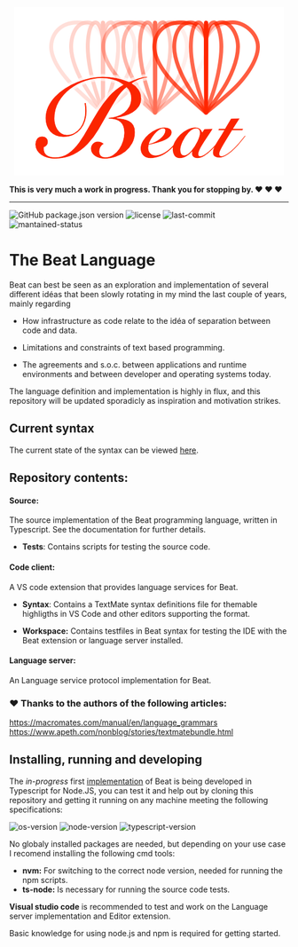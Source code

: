 <p align="center"><img src="./documentation/files/beat_logo.png" /></p>

**This is very much a work in progress. Thank you for stopping by. ♥ ♥ ♥**

---
![GitHub package.json version](https://img.shields.io/github/package-json/v/lyret/beat)
![license](https://img.shields.io/github/license/lyret/beat.svg)
![last-commit](https://img.shields.io/github/last-commit/lyret/beat.svg)
![mantained-status](https://img.shields.io/maintenance/yes/2019)


# The Beat Language

Beat can best be seen as an exploration and implementation of several different idéas that been slowly rotating in my mind the last couple of years, mainly regarding

* How infrastructure as code relate to the idéa of separation between code and data.

* Limitations and constraints of text based programming.

* The agreements and s.o.c. between applications and runtime environments and between developer and operating systems today.

The language definition and implementation is highly in flux, and this repository will be updated sporadicly as inspiration and motivation strikes. 

## Current syntax

The current state of the syntax can be viewed [here](`beat/documentation/files/current_syntax.html).

## Repository contents:

#### Source:
The source implementation of the Beat programming language, written in Typescript. See the documentation for further details.

 - **Tests**: Contains scripts for testing the source code.

#### **Code client**:
A VS code extension that provides language services for Beat.

 - **Syntax**:
Contains a TextMate syntax definitions file for themable highligths in VS Code and other editors
supporting the format.

 - **Workspace:**
 Contains testfiles in Beat syntax for testing the IDE with the Beat extension or language server installed.

#### Language server:
An Language service protocol implementation for Beat.


### ♥ Thanks to the authors of the following articles:
https://macromates.com/manual/en/language_grammars
https://www.apeth.com/nonblog/stories/textmatebundle.html


## Installing, running and developing

The _in-progress_ first [implementation](beat/source) of Beat is being developed in Typescript for Node.JS, you can test it and help out by cloning this repository and getting it running on any machine meeting the following specifications:

![os-version](https://img.shields.io/badge/os%20-mac|windows|linux-lightgray)
![node-version](https://img.shields.io/badge/node%20-v10.11.0-brightgreen)
![typescript-version](https://img.shields.io/badge/typescript-3.1.1-blue)

No globaly installed packages are needed, but depending on your use case I recomend installing the following cmd tools:
 - **nvm:** For switching to the correct node version, needed for running the npm scripts.
 - **ts-node:** Is necessary for running the source code tests.

**Visual studio code** is recommended to test and work on the Language server implementation and Editor extension.

Basic knowledge for using node.js and npm is required for getting started.